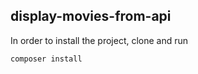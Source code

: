 ## display-movies-from-api


In order to install the project, clone and run 

```sh
composer install
```
